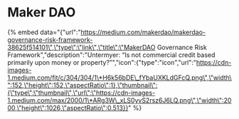 # Maker DAO

{% embed data="{\"url\":\"https://medium.com/makerdao/makerdao-governance-risk-framework-38625f514101\",\"type\":\"link\",\"title\":\"MakerDAO Governance Risk Framework\",\"description\":\"Untermyer: “Is not commercial credit based primarily upon money or property?”\",\"icon\":{\"type\":\"icon\",\"url\":\"https://cdn-images-1.medium.com/fit/c/304/304/1\*H6k56bDE\_fYbaUXKLdGFcQ.png\",\"width\":152,\"height\":152,\"aspectRatio\":1},\"thumbnail\":{\"type\":\"thumbnail\",\"url\":\"https://cdn-images-1.medium.com/max/2000/1\*ARg3W\_xLS0yvS2rsz6J6LQ.png\",\"width\":2000,\"height\":1026,\"aspectRatio\":0.513}}" %}

